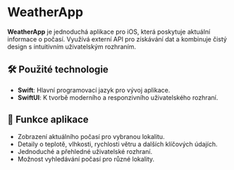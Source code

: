 # WeatherApp

**WeatherApp** je jednoduchá aplikace pro iOS, která poskytuje aktuální informace o počasí. Využívá externí API pro získávání dat a kombinuje čistý design s intuitivním uživatelským rozhraním.

## 🛠️ Použité technologie
- **Swift**: Hlavní programovací jazyk pro vývoj aplikace.
- **SwiftUI**: K tvorbě moderního a responzivního uživatelského rozhraní.

## 🌟 Funkce aplikace
- Zobrazení aktuálního počasí pro vybranou lokalitu.
- Detaily o teplotě, vlhkosti, rychlosti větru a dalších klíčových údajích.
- Jednoduché a přehledné uživatelské rozhraní.
- Možnost vyhledávání počasí pro různé lokality.
